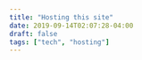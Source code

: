 ```yaml
---
title: "Hosting this site"
date: 2019-09-14T02:07:28-04:00
draft: false
tags: ["tech", "hosting"]
---
```


